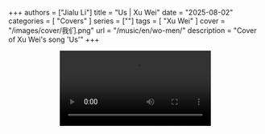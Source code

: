 +++
authors = ["Jialu Li"]
title = "Us | Xu Wei"
date = "2025-08-02"
categories = [
    "Covers"
]
series = [""]
tags = [
    "Xu Wei"
]
cover = "/images/cover/我们.png"
url = "/music/en/wo-men/"
description = "Cover of Xu Wei's song 'Us'"
+++
<!DOCTYPE html>
<html lang="en">
<head>
    <meta charset="UTF-8">
    <meta name="viewport" content="width=device-width, initial-scale=1.0">
    <link rel="stylesheet" href="/assets/css/styles.css">
    <script src="/assets/js/toc.js"></script>    
</head>
<body>
    <article>
        <section>
            <div class="container" style="display: flex; justify-content: center;">
              <video controls style="max-width:100%; height:auto;">
                <source src="https://pub-5b6dc435fbf3499ca474b4b6941cb647.r2.dev/%E6%88%91%E4%BB%AC.mp4" type="video/mp4">
                Your browser does not support HTML5 video playback.
              </video>
            </div>
        </section>
    </article>
</body>
</html>

